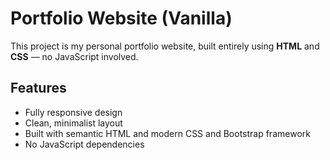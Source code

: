 # Portfolio Website (Vanilla)

This project is my personal portfolio website, built entirely using **HTML** and **CSS** — no JavaScript involved.

## Features

- Fully responsive design
- Clean, minimalist layout
- Built with semantic HTML and modern CSS and Bootstrap framework
- No JavaScript dependencies
